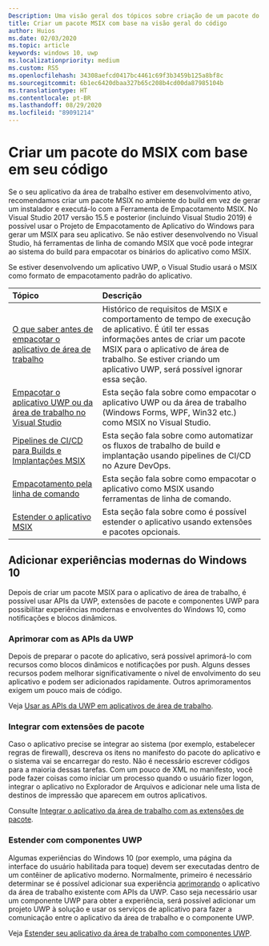 ```yaml
---
Description: Uma visão geral dos tópicos sobre criação de um pacote do MSIX com base em código-fonte
title: Criar um pacote MSIX com base na visão geral do código
author: Huios
ms.date: 02/03/2020
ms.topic: article
keywords: windows 10, uwp
ms.localizationpriority: medium
ms.custom: RS5
ms.openlocfilehash: 34308aefcd0417bc4461c69f3b3459b125a8bf8c
ms.sourcegitcommit: 6b1ec6420dbaa327b65c208b4cd00da87985104b
ms.translationtype: HT
ms.contentlocale: pt-BR
ms.lasthandoff: 08/29/2020
ms.locfileid: "89091214"
---
```

# <a name="building-an-msix-package-from-your-code"></a>Criar um pacote do MSIX com base em seu código 

Se o seu aplicativo da área de trabalho estiver em desenvolvimento ativo, recomendamos criar um pacote MSIX no ambiente do build em vez de gerar um instalador e executá-lo com a Ferramenta de Empacotamento MSIX. No Visual Studio 2017 versão 15.5 e posterior (incluindo Visual Studio 2019) é possível usar o Projeto de Empacotamento de Aplicativo do Windows para gerar um MSIX para seu aplicativo. Se não estiver desenvolvendo no Visual Studio, há ferramentas de linha de comando MSIX que você pode integrar ao sistema do build para empacotar os binários do aplicativo como MSIX.

Se estiver desenvolvendo um aplicativo UWP, o Visual Studio usará o MSIX como formato de empacotamento padrão do aplicativo.

|Tópico| Descrição |
|:---|:---|
|[O que saber antes de empacotar o aplicativo de área de trabalho](before-packaging-overview.md)| Histórico de requisitos de MSIX e comportamento de tempo de execução de aplicativo. É útil ter essas informações antes de criar um pacote MSIX para o aplicativo de área de trabalho. Se estiver criando um aplicativo UWP, será possível ignorar essa seção. | 
|[Empacotar o aplicativo UWP ou da área de trabalho no Visual Studio](vs-package-overview.md)| Esta seção fala sobre como empacotar o aplicativo UWP ou da área de trabalho (Windows Forms, WPF, Win32 etc.) como MSIX no Visual Studio.|
|[Pipelines de CI/CD para Builds e Implantações MSIX](azure-dev-ops.md)| Esta seção fala sobre como automatizar os fluxos de trabalho de build e implantação usando pipelines de CI/CD no Azure DevOps.|
|[Empacotamento pela linha de comando](../package/manual-packaging-root.md)| Esta seção fala sobre como empacotar o aplicativo como MSIX usando ferramentas de linha de comando.|
|[Estender o aplicativo MSIX](extend-overview.md)| Esta seção fala sobre como é possível estender o aplicativo usando extensões e pacotes opcionais.|

## <a name="add-modern-windows-10-experiences"></a>Adicionar experiências modernas do Windows 10

Depois de criar um pacote MSIX para o aplicativo de área de trabalho, é possível usar APIs da UWP, extensões de pacote e componentes UWP para possibilitar experiências modernas e envolventes do Windows 10, como notificações e blocos dinâmicos.

### <a name="enhance-with-uwp-apis"></a>Aprimorar com as APIs da UWP

Depois de preparar o pacote do aplicativo, será possível aprimorá-lo com recursos como blocos dinâmicos e notificações por push. Alguns desses recursos podem melhorar significativamente o nível de envolvimento do seu aplicativo e podem ser adicionados rapidamente. Outros aprimoramentos exigem um pouco mais de código.

Veja [Usar as APIs da UWP em aplicativos de área de trabalho](/windows/apps/desktop/modernize/desktop-to-uwp-enhance).

### <a name="integrate-with-package-extensions"></a>Integrar com extensões de pacote

Caso o aplicativo precise se integrar ao sistema (por exemplo, estabelecer regras de firewall), descreva os itens no manifesto do pacote do aplicativo e o sistema vai se encarregar do resto. Não é necessário escrever códigos para a maioria dessas tarefas. Com um pouco de XML no manifesto, você pode fazer coisas como iniciar um processo quando o usuário fizer logon, integrar o aplicativo no Explorador de Arquivos e adicionar nele uma lista de destinos de impressão que aparecem em outros aplicativos.

Consulte [Integrar o aplicativo da área de trabalho com as extensões de pacote](/windows/apps/desktop/modernize/desktop-to-uwp-extensions).

### <a name="extend-with-uwp-components"></a>Estender com componentes UWP

Algumas experiências do Windows 10 (por exemplo, uma página da interface do usuário habilitada para toque) devem ser executadas dentro de um contêiner de aplicativo moderno. Normalmente, primeiro é necessário determinar se é possível adicionar sua experiência [aprimorando](/windows/apps/desktop/modernize/desktop-to-uwp-enhance) o aplicativo da área de trabalho existente com APIs da UWP. Caso seja necessário usar um componente UWP para obter a experiência, será possível adicionar um projeto UWP à solução e usar os serviços de aplicativo para fazer a comunicação entre o aplicativo da área de trabalho e o componente UWP.

Veja [Estender seu aplicativo da área de trabalho com componentes UWP](/windows/apps/desktop/modernize/desktop-to-uwp-extend).